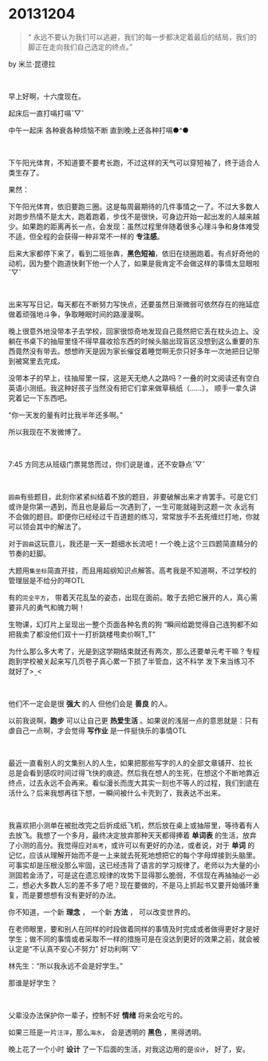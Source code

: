 # 20131204

> “ 永远不要认为我们可以逃避，我们的每一步都决定着最后的结局，我们的脚正在走向我们自己选定的终点。”

by 米兰·昆德拉 

<br/>

早上好啊，十六度现在。

起床后一直打嗝打嗝ˇ▽ˇ

中午一起床 各种衰各种烦恼不断 直到晚上还各种打嗝●^●

<br/>

下午阳光体育，不知道要不要考长跑，不过这样的天气可以穿短袖了，终于适合人类生存了。

果然：

下午阳光体育，依旧要跑三圈。这是每周最期待的几件事情之一了。不过大多数人对跑步热情不是太大，跑着跑着，步伐不是很快，可身边开始一起出发的人越来越少。如果跑的距离再长一点，会发现：虽然过程里伴随着很多心理斗争和身体难受不适，但全程的会获得一种非常不一样的 **专注感**。

后来大家都停下来了，看到二班张犇，**黑色短袖**，依旧在绕圈跑着。有点好奇他的动机，因为整个跑道快剩下他一个人了，如果是我肯定不会做这样的事情太显眼啦ˇ▽ˇ

<br/>

出来写写日记，每天都在不断努力写快点，还要虽然日渐微弱可依然存在的拖延症做着顽强地斗争，争取睡眠时间的路漫漫啊。

晚上很意外地没带本子去学校，回家很惊奇地发现自己竟然把它丢在枕头边上。没躺在书桌下的抽屉里怪不得早晨收拾东西的时候头脑出现盲区没想到这么重要的东西竟然没有带去。想想昨天是因为家长催促着睡觉啊无奈只好多年一次地把日记带到被窝里去完成。

没带本子的早上，往抽屉里一探，这是天无绝人之路吗？一叠的时文阅读还有空白英语小测纸。我这种好孩子当然没有把它们拿来做草稿纸（……）， 顺手一拿久讲究着记一下东西吧。

“你一天发的量有时比我半年还多啊。”

所以我现在不发微博了。

<br/>

7:45 方同志从班级门票晃悠而过，你们说是谁，还不安静点ˇ▽ˇ

<br/>

`圆曲`有些题目，此刻你紧紧纠结着不放的题目，非要破解出来才肯罢手。可是它们或许是你第一遇到，而且也是最后一次遇到了，一生可能就碰到这题一次 永远有不会做的题目。即便你已经经过千百道题的练习，常常放手不去死缠烂打地，你就可以领会其中的解法了。

对于`圆曲`这玩意儿，我还是一天一题细水长流吧！一个晚上这个三四题简直精分的节奏的赶脚。

大题用`集坐标`简直开挂，而且用超纲知识点解答。高考我是不知道啊，不过学校的管理层是不给分的咩OTL

有的`完全平方`， 带着天花乱坠的姿态，出现在面前。敢于去把它展开的人，真心需要非凡的勇气和魄力啊！

生物课，幻灯片上呈现出一整个页面各种名贵的狗 “瞬间给跪觉得自己连狗都不如 把我卖了都没他们双十一打折跳楼甩卖价啊T_T”

为什么那么多大考了，光是到这学期结束就还有两次，那么还要单元考干嘛？专程跑到学校被关起来写几页卷子真心累一下损了半管血，这不科学 发下来当练习不就好了>ˍ<

<br/>

他们不一定会是很 **强大** 的人 但他们会是 **善良** 的人。

以前我说啊，**跑步** 可以让自己更 **热爱生活** 。如果说的浅层一点的意思就是：只有虐自己一点啊，才会觉得 **写作业** 是一件挺快乐的事情OTL

<br/>

最近一直看别人的文集别人的人生，如果把那些写字的人的全部文章铺开、拉长 总是会看到感叹时间过得飞快的痕迹。然后我在想人的生死，在想这个不断地靠近终点，过去永远不会再来。看似漫长而庞大其实一刻也不等人的过程，我们到底在活什么？后来我想再往下想，一瞬间被什么卡壳到了，我表达不出来。

<br/>

我喜欢把小测单在被批改完之后折成纸飞机，然后放在桌上或抽屉里，等待着有人去放飞。我想了一个多月，最终决定放弃那种天天都得捧着 **单词表** 的生活，放弃了小测的高分。我觉得应对`高考`，或许可以有更好的办法，或者说，对于 **单词** 的记忆，应该从理解开始而不是一上来就去死死地想把它的每个字母焊接到头脑里。可事实却是压根没那么牢固，这已经违背了语言的学习规律了。老师以为大量的小测固若金汤了，可是这在遗忘规律的攻势下显得那么脆弱，不信现在再抽抽必一必二，想必大多数人忘的差不多了吧？现在要做的，不是马上抓起书又要开始循环重复，而是要想想有没有更好的办法。

你不知道，一个新 **理念** ， 一个新 **方法** ， 可以改变世界的。

在老师眼里，要和别人在同样的时段做着同样的事情及时完成或者做得更好才是好学生；做不同的事情或者采取不一样的措施可是在没达到更好的效果之前，就会被认定是“不认真不安心不努力” 好功利啊ˇ▽ˇ

林先生：“所以我永远不会是好学生。”

那谁是好学生？

<br/>

父辈没办法保护你一辈子，控制不好 **情绪** 将来会吃亏的。

如果三班是一片`汪洋`，那么`海水`， 会是透明的 **黑色** ，黑得透明。

晚上花了一个小时 **设计** 了一下后面的生活，对我这边用的是`设计`， 好了，安。
































